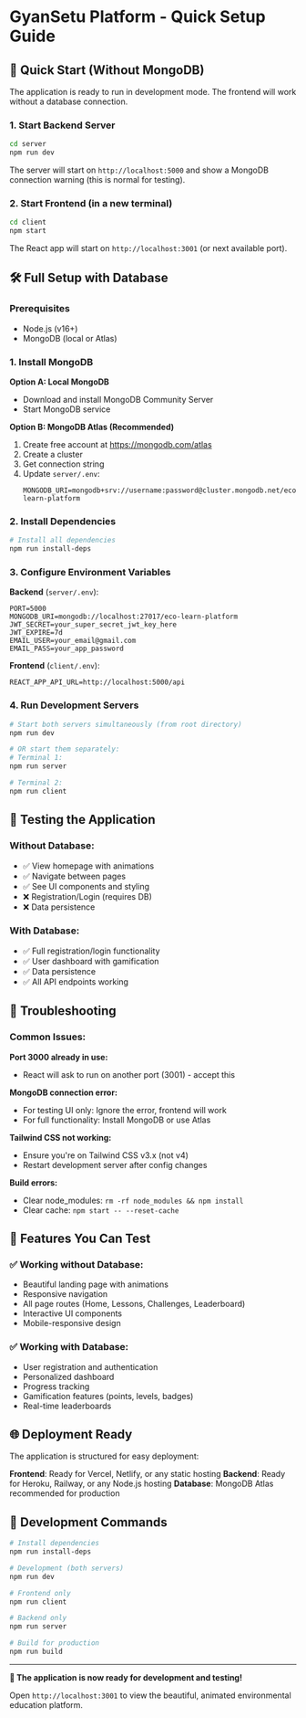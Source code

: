 # GyanSetu Platform - Quick Setup Guide

## 🚀 Quick Start (Without MongoDB)

The application is ready to run in development mode. The frontend will work without a database connection.

### 1. Start Backend Server
```bash
cd server
npm run dev
```
The server will start on `http://localhost:5000` and show a MongoDB connection warning (this is normal for testing).

### 2. Start Frontend (in a new terminal)
```bash
cd client
npm start
```
The React app will start on `http://localhost:3001` (or next available port).

## 🛠️ Full Setup with Database

### Prerequisites
- Node.js (v16+)
- MongoDB (local or Atlas)

### 1. Install MongoDB
**Option A: Local MongoDB**
- Download and install MongoDB Community Server
- Start MongoDB service

**Option B: MongoDB Atlas (Recommended)**
1. Create free account at https://mongodb.com/atlas
2. Create a cluster
3. Get connection string
4. Update `server/.env`:
   ```env
   MONGODB_URI=mongodb+srv://username:password@cluster.mongodb.net/eco-learn-platform
   ```

### 2. Install Dependencies
```bash
# Install all dependencies
npm run install-deps
```

### 3. Configure Environment Variables

**Backend** (`server/.env`):
```env
PORT=5000
MONGODB_URI=mongodb://localhost:27017/eco-learn-platform
JWT_SECRET=your_super_secret_jwt_key_here
JWT_EXPIRE=7d
EMAIL_USER=your_email@gmail.com
EMAIL_PASS=your_app_password
```

**Frontend** (`client/.env`):
```env
REACT_APP_API_URL=http://localhost:5000/api
```

### 4. Run Development Servers
```bash
# Start both servers simultaneously (from root directory)
npm run dev

# OR start them separately:
# Terminal 1:
npm run server

# Terminal 2:
npm run client
```

## 🎯 Testing the Application

### Without Database:
- ✅ View homepage with animations
- ✅ Navigate between pages
- ✅ See UI components and styling
- ❌ Registration/Login (requires DB)
- ❌ Data persistence

### With Database:
- ✅ Full registration/login functionality
- ✅ User dashboard with gamification
- ✅ Data persistence
- ✅ All API endpoints working

## 🐛 Troubleshooting

### Common Issues:

**Port 3000 already in use:**
- React will ask to run on another port (3001) - accept this

**MongoDB connection error:**
- For testing UI only: Ignore the error, frontend will work
- For full functionality: Install MongoDB or use Atlas

**Tailwind CSS not working:**
- Ensure you're on Tailwind CSS v3.x (not v4)
- Restart development server after config changes

**Build errors:**
- Clear node_modules: `rm -rf node_modules && npm install`
- Clear cache: `npm start -- --reset-cache`

## 📱 Features You Can Test

### ✅ Working without Database:
- Beautiful landing page with animations
- Responsive navigation
- All page routes (Home, Lessons, Challenges, Leaderboard)
- Interactive UI components
- Mobile-responsive design

### ✅ Working with Database:
- User registration and authentication
- Personalized dashboard
- Progress tracking
- Gamification features (points, levels, badges)
- Real-time leaderboards

## 🌐 Deployment Ready

The application is structured for easy deployment:

**Frontend**: Ready for Vercel, Netlify, or any static hosting
**Backend**: Ready for Heroku, Railway, or any Node.js hosting
**Database**: MongoDB Atlas recommended for production

## 🔧 Development Commands

```bash
# Install dependencies
npm run install-deps

# Development (both servers)
npm run dev

# Frontend only
npm run client

# Backend only  
npm run server

# Build for production
npm run build
```

---

**🌱 The application is now ready for development and testing!**

Open `http://localhost:3001` to view the beautiful, animated environmental education platform.
